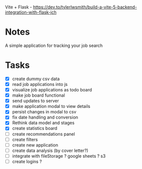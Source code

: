 Vite + Flask - https://dev.to/tylerlwsmith/build-a-vite-5-backend-integration-with-flask-jch


# Notes
A simple application for tracking your job search

# Tasks
- [X] create dummy csv data
- [X] read job applications into js
- [X] visualize job applications as todo board
- [X] make job board functional
- [X] send updates to server
- [X] make application modal to view details
- [X] persist changes in modal to csv
- [X] fix date handling and conversion
- [X] Rethink data model and stages
- [X] create statistics board
- [ ] create recommendations panel
- [ ] create filters
- [ ] create new application
- [ ] create data analysis (by cover letter?)
- [ ] integrate with fileStorage ? google sheets ? s3
- [ ] create logins ?

